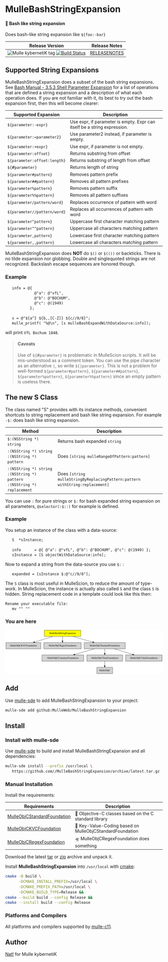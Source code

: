 # MulleBashStringExpansion

#### 🤯 Bash like string expansion

Does bash-like string expansion like `${foo:-bar}`


| Release Version                                       | Release Notes
|-------------------------------------------------------|--------------
| ![Mulle kybernetiK tag](https://img.shields.io/github/tag/MulleWeb/MulleBashStringExpansion.svg?branch=release) [![Build Status](https://github.com/MulleWeb/MulleBashStringExpansion/workflows/CI/badge.svg?branch=release)](//github.com/MulleWeb/MulleBashStringExpansion/actions) | [RELEASENOTES](RELEASENOTES.md) |







## Supported String Expansions

MulleBashStringExpansion does a subset of the bash string expansions.
See [Bash Manual - 3.5.3 Shell Parameter Expansion](https://www.gnu.org/software/bash/manual/html_node/Shell-Parameter-Expansion.html) for a list of operations that are defined
a string expansion and a description of what each operation does. If
you are not familiar with it, its best to try out the bash expansion first,
then this will become clearer:

| Supported Expansion            | Description
|--------------------------------|------------------------
| `${parameter:-expr}`           | Use expr, if parameter is empty. Expr can itself be a string expression.
| `${parameter:=parameter2}`     | Use parameter2 instead, if parameter is empty.
| `${parameter:+expr}`           | Use expr, if parameter is not empty.
| `${parameter:offset}`          | Returns substring from offset
| `${parameter:offset:length}`   | Returns substring of length from offset
| `${`<tt>&#35;</tt>`parameter}` | Returns length of string
| `${parameter#pattern}`         | Removes pattern prefix
| `${parameter##pattern}`        | Removes all pattern prefixes
| `${parameter%pattern}`         | Removes pattern suffix
| `${parameter%%pattern}`        | Removes all pattern suffixes
| `${parameter/pattern/word}`    | Replaces occurrence of pattern with word
| `${parameter//pattern/word}`   | Replaces all occurrences of pattern with word
| `${parameter^pattern}`         | Uppercase first character matching pattern
| `${parameter^^pattern}`        | Uppercase all characters matching pattern
| `${parameter,pattern}`         | Lowercase first character matching pattern
| `${parameter,,pattern}`        | Lowercase all characters matching pattern


MulleBashStringExpansion does **NOT** do `$()` or `$(())` or backticks.
There is no tilde expansion nor globbing. Double and singlequoted strings are
not recognized. Backslash escape sequences are honored though.

### Example

``` objc
   info = @{
             @"a": @"vfL",
             @"b": @"BOCHUM",
             @"c": @(1949)
           };

   s = @"${a^} ${b,,[C-Z]} ${c//9/8}";
   mulle_printf( "%@\n", [s mulleBashExpandWithDataSource:info]);
```

will print `VfL Bochum 1848`.

> #### Caveats
>
> Use of `${`<tt>&#35;</tt>`parameter}` is problematic in MulleScion
> scripts. It will be mis-understood as a comment token. You can use the
> pipe character as an alternative `|`, so write `${|parameter}`.
> This is not a problem for well-formed `${parameter#pattern}`,
> `${parameter##pattern}`, `${parameter%pattern}`, `${parameter%%pattern}`
> since an empty pattern is useless there.
>

## The new S Class

The class named "S" provides with its instance methods, convenient shortcuts
to string replacement and bash like string expansion. For example `-$:` does
bash like string expansion.

| Method                                       | Description
|----------------------------------------------|------------------------
| `$:(NSString *) string`                      | Returns bash expanded `string`
| `:(NSString *) string`<br>`:(NSString *) pattern`  | Does `[string mulleRangeOfPattern:pattern]`
| `:(NSString *) string`<br>`:(NSString *) pattern`<br>`:(NSString *) replacement`  | Does `[string mulleStringByReplacingPattern:pattern`<br>`withString:replacement]`

You can use `:` for pure strings or `$:` for bash expanded string expansion on
all parameters, `@selector(:$::)` for example is defined.


### Example

You setup an instance of the class with a data-source:

``` objc
   S  *sInstance;

   info      = @{ @"a": @"vfL", @"b": @"BOCHUM", @"c": @(1949) };
   sInstance = [S objectWithDataSource:info];
```

Now to expand a string from the data-source you use `$:` :

``` objc
   expanded = [sInstance $:@"c//9/8"];
```

The `S` class is most useful in MulleScion, to reduce the amount of type-work.
In MulleScion, the instance is actually also called `S` and the class `S` is
hidden. String replacement code in a template could look like this then:

``` twig
Rename your executable file:
   mv "" ""
```
### You are here

![Overview](overview.dot.svg)


## Add

Use [mulle-sde](//github.com/mulle-sde) to add MulleBashStringExpansion to your project:

``` sh
mulle-sde add github:MulleWeb/MulleBashStringExpansion
```

## Install

### Install with mulle-sde

Use [mulle-sde](//github.com/mulle-sde) to build and install MulleBashStringExpansion and all dependencies:

``` sh
mulle-sde install --prefix /usr/local \
   https://github.com//MulleBashStringExpansion/archive/latest.tar.gz
```

### Manual Installation

Install the requirements:

| Requirements                                 | Description
|----------------------------------------------|-----------------------
| [MulleObjCStandardFoundation](https://github.com/MulleFoundation/MulleObjCStandardFoundation)             | 🚤 Objective-C classes based on the C standard library
| [MulleObjCKVCFoundation](https://github.com/MulleFoundation/MulleObjCKVCFoundation)             | 🔑 Key-Value-Coding based on MulleObjCStandardFoundation
| [MulleObjCRegexFoundation](https://github.com/MulleFoundation/MulleObjCRegexFoundation)             | 🛸 MulleObjCRegexFoundation does something

Download the latest [tar](https://github.com/MulleWeb/MulleBashStringExpansion/archive/refs/tags/latest.tar.gz) or [zip](https://github.com/MulleWeb/MulleBashStringExpansion/archive/refs/tags/latest.zip) archive and unpack it.

Install **MulleBashStringExpansion** into `/usr/local` with [cmake](https://cmake.org):

``` sh
cmake -B build \
      -DCMAKE_INSTALL_PREFIX=/usr/local \
      -DCMAKE_PREFIX_PATH=/usr/local \
      -DCMAKE_BUILD_TYPE=Release &&
cmake --build build --config Release &&
cmake --install build --config Release
```

### Platforms and Compilers

All platforms and compilers supported by
[mulle-c11](//github.com/mulle-c/mulle-c11).


## Author

[Nat!](https://mulle-kybernetik.com/weblog) for Mulle kybernetiK  

